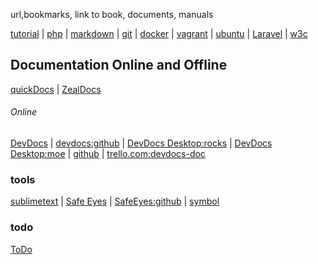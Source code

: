 url,bookmarks, link to book, documents, manuals

[tutorial](man/tutorial.md) | [php](man/php.md) | [markdown](man/markdown.md) | [git](man/git.md) |
[docker](man/docker.md) | [vagrant](man/environment.md) | [ubuntu](man/ubuntu.md#ubuntu) | [Laravel](./man/laravel.md#laravel) | [w3c](man/w3c.md)

## Documentation Online and Offline

[quickDocs](https://github.com/mdh34/quickDocs "A fast developer docs reader. quickly read developer documentation")  | [ZealDocs](https://zealdocs.org/ "Zeal is an offline documentation browser for software developers.")

###### Online

[DevDocs](https://devdocs.io/ "DevDocs combines multiple API documentations in a fast, organized, and searchable interface.") | [devdocs:github](https://github.com/freeCodeCamp/devdocs "API Documentation Browser") | [DevDocs Desktop:rocks](https://devdocs.egoist.rocks/) | [DevDocs Desktop:moe](https://devdocs.egoist.moe/) | [github](https://github.com/egoist/devdocs-desktop "DevDocs.io combines multiple API documentations in a fast, organized, and searchable interface.") | [trello.com:devdocs-doc](https://trello.com/b/6BmTulfx/devdocs-documentation)

### tools

[sublimetext](https://www.sublimetext.com/ "A desktop application with a simple interface.") | [Safe Eyes](http://slgobinath.github.io/SafeEyes/ "Protect your eyes from eye strain using this simple and beautiful, yet extensible break reminder. A Free and Open Source Linux alternative to EyeLeo.") | [SafeEyes:github](https://github.com/slgobinath/SafeEyes#safe-eyes) | [symbol](./man/symbol.md)

### todo

[ToDo](man/todo.md)
